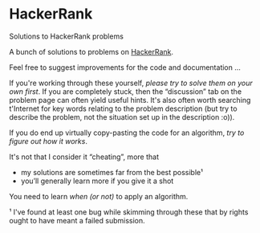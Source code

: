 # HackerRank
Solutions to HackerRank problems

A bunch of solutions to problems on [HackerRank](https://www.hackerrank.com/).

Feel free to suggest improvements for the code and documentation ...

If you're working through these yourself, *please try to solve them on your own first*.  If you are completely stuck, then the “discussion” tab on the problem page can often yield useful hints.  It's also often worth searching t'Internet for key words relating to the problem description (but try to describe the problem, not the situation set up in the description :o)).

If you do end up virtually copy-pasting the code for an algorithm, *try to figure out how it works*.

It's not that I consider it “cheating”, more that
 * my solutions are sometimes far from the best possible¹
 * you’ll generally learn more if you give it a shot

You need to learn *when (or not)* to apply an algorithm.

¹ I've found at least one bug while skimming through these that by rights ought to have meant a failed submission.
